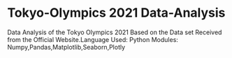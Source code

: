 # Tokyo-Olympics 2021 Data-Analysis
 Data Analysis of the Tokyo Olympics 2021 Based on the Data set Received from the Official Website.Language Used: Python Modules: Numpy,Pandas,Matplotlib,Seaborn,Plotly
